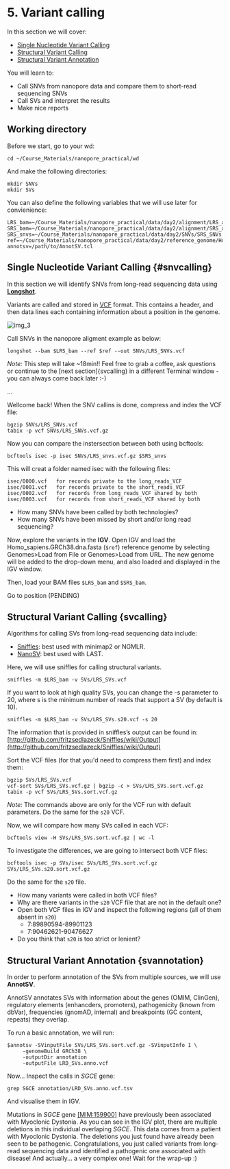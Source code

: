 # 5. Variant calling

In this section we will cover:

* [Single Nucleotide Variant Calling](#snvcalling)
* [Structural Variant Calling](#svcalling)
* [Structural Variant Annotation](#svannotation)

You will learn to:

- Call SNVs from nanopore data and compare them to short-read sequencing SNVs
- Call SVs and interpret the results
- Make nice reports

## Working directory

Before we start, go to your wd:

```
cd ~/Course_Materials/nanopore_practical/wd
```

And make the following directories:

```
mkdir SNVs
mkdir SVs
```

You can also define the following variables that we will use later for convienience:

```
LRS_bam=~/Course_Materials/nanopore_practical/data/day2/alignment/LRS_alignment.bam
SRS_bam=~/Course_Materials/nanopore_practical/data/day2/alignment/SRS_alignment.bam
SRS_snvs=~/Course_Materials/nanopore_practical/data/day2/SNVs/SRS_SNVs.vcf.gz
ref=~/Course_Materials/nanopore_practical/data/day2/reference_genome/Homo_sapiens.GRCh38.dna.fasta
annotsv=/path/to/AnnotSV.tcl
```

## Single Nucleotide Variant Calling {#snvcalling}

In this section we will identify SNVs from long-read sequencing data using [**Longshot**](https://github.com/pjedge/longshot).

Variants are called and stored in [VCF](http://samtools.github.io/hts-specs/VCFv4.2.pdf) format. This contains a header, and then data lines each containing information about a position in the genome.

<img src="//raw.githubusercontent.com/who-blackbird/who-blackbird.github.io/master/images/vcf.png" alt="img_3" class="inline"/>

Call SNVs in the nanopore aligment example as below:

```
longshot --bam $LRS_bam --ref $ref --out SNVs/LRS_SNVs.vcf
```

*Note:* This step will take ~18min!! Feel free to grab a coffee, ask questions or continue to the [next section]{svcalling} in a different Terminal window - you can always come back later :-)

...

Wellcome back! When the SNV callins is done, compress and index the VCF file:

```
bgzip SNVs/LRS_SNVs.vcf
tabix -p vcf SNVs/LRS_SNVs.vcf.gz
```

Now you can compare the instersection between both using bcftools:

```
bcftools isec -p isec SNVs/LRS_snvs.vcf.gz $SRS_snvs
```

This will creat a folder named isec with the following files:

```
isec/0000.vcf   for records private to the long_reads_VCF
isec/0001.vcf   for records private to the short_reads_VCF
isec/0002.vcf   for records from long_reads_VCF shared by both
isec/0003.vcf   for records from short_reads_VCF shared by both
```
- How many SNVs have been called by both technologies?
- How many SNVs have been missed by short and/or long read sequencing?

Now, explore the variants in the **IGV**. Open IGV and load the Homo_sapiens.GRCh38.dna.fasta (`$ref`) reference genome by selecting Genomes>Load from File or Genomes>Load from URL. The new genome will be added to the drop-down menu, and also loaded and displayed in the IGV window.

Then, load your BAM files `$LRS_bam` and `$SRS_bam`.

Go to position (PENDING)


## Structural Variant Calling {svcalling}

Algorithms for calling SVs from long-read sequencing data include:
- [Sniffles](http://github.com/fritzsedlazeck/Sniffles): best used with minimap2 or NGMLR. 
- [NanoSV](http://github.com/philres/ngmlr): best used with LAST.

Here, we will use sniffles for calling structural variants.

```
sniffles -m $LRS_bam -v SVs/LRS_SVs.vcf
```

If you want to look at high quality SVs, you can change the -s parameter to 20, where s is the minimum number of reads that support a SV (by default is 10).

```
sniffles -m $LRS_bam -v SVs/LRS_SVs.s20.vcf -s 20
```

The information that is provided in sniffles’s output can be found in:
[http://github.com/fritzsedlazeck/Sniffles/wiki/Output](http://github.com/fritzsedlazeck/Sniffles/wiki/Output)

Sort the VCF files (for that you'd need to compress them first) and index them:

```
bgzip SVs/LRS_SVs.vcf
vcf-sort SVs/LRS_SVs.vcf.gz | bgzip -c > SVs/LRS_SVs.sort.vcf.gz
tabix -p vcf SVs/LRS_SVs.sort.vcf.gz
```

*Note:* The commands above are only for the VCF run with default parameters. Do the same for the `s20` VCF.

Now, we will compare how many SVs called in each VCF:

```
bcftools view -H SVs/LRS_SVs.sort.vcf.gz | wc -l
```

To investigate the differences, we are going to intersect both VCF files:

```
bcftools isec -p SVs/isec SVs/LRS_SVs.sort.vcf.gz SVs/LRS_SVs.s20.sort.vcf.gz
```

Do the same for the `s20` file.

- How many variants were called in both VCF files?
- Why are there variants in the `s20` VCF file that are not in the default one?
- Open both VCF files in IGV and inspect the following regions (all of them absent in `s20`)
     - 7:89890594-89901123
     - 7:90462621-90476627
- Do you think that `s20` is too strict or lenient?


## Structural Variant Annotation {svannotation}

In order to perform annotation of the SVs from multiple sources, we will use **AnnotSV**.

AnnotSV annotates SVs with information about the genes (OMIM, ClinGen), regulatory elements (enhancders, promoters), pathogenicity (known from dbVar), frequencies (gnomAD, internal) and breakpoints (GC content, repeats) they overlap.

To run a basic annotation, we will run:

```
$annotsv -SVinputFile SVs/LRS_SVs.sort.vcf.gz -SVinputInfo 1 \
     -genomeBuild GRCh38 \
     -outputDir annotation
     -outputFile LRD_SVs.anno.vcf
```

Now... Inspect the calls in *SGCE* gene:

```
grep SGCE annotation/LRD_SVs.anno.vcf.tsv
```

And visualise them in IGV.

Mutations in *SGCE* gene [[MIM:159900]](https://www.omim.org/entry/159900) have previously been associated with Myoclonic Dystonia. As you can see in the IGV plot, there are multiple deletions in this individual overlaping *SGCE*. This data comes from a patient with Myoclonic Dystonia. The deletions you just found have already been seen to be pathogenic. Congratulations, you just called variants from long-read sequencing data and identified a pathogenic one associated with disease! And actually... a very complex one! Wait for the wrap-up :)

